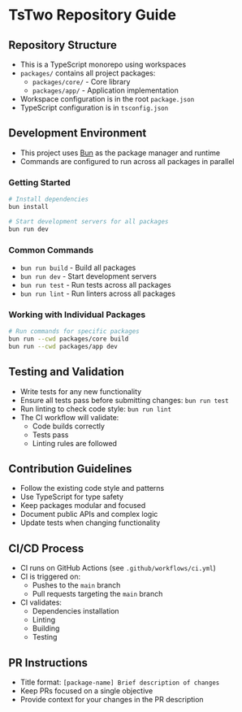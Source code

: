 # TsTwo Repository Guide

## Repository Structure
- This is a TypeScript monorepo using workspaces
- `packages/` contains all project packages:
  - `packages/core/` - Core library
  - `packages/app/` - Application implementation
- Workspace configuration is in the root `package.json`
- TypeScript configuration is in `tsconfig.json`

## Development Environment
- This project uses [Bun](https://bun.sh/) as the package manager and runtime
- Commands are configured to run across all packages in parallel

### Getting Started
```bash
# Install dependencies
bun install

# Start development servers for all packages
bun run dev
```

### Common Commands
- `bun run build` - Build all packages
- `bun run dev` - Start development servers
- `bun run test` - Run tests across all packages
- `bun run lint` - Run linters across all packages

### Working with Individual Packages
```bash
# Run commands for specific packages
bun run --cwd packages/core build
bun run --cwd packages/app dev
```

## Testing and Validation
- Write tests for any new functionality
- Ensure all tests pass before submitting changes: `bun run test`
- Run linting to check code style: `bun run lint`
- The CI workflow will validate:
  - Code builds correctly
  - Tests pass
  - Linting rules are followed

## Contribution Guidelines
- Follow the existing code style and patterns
- Use TypeScript for type safety
- Keep packages modular and focused
- Document public APIs and complex logic
- Update tests when changing functionality

## CI/CD Process
- CI runs on GitHub Actions (see `.github/workflows/ci.yml`)
- CI is triggered on:
  - Pushes to the `main` branch
  - Pull requests targeting the `main` branch
- CI validates:
  - Dependencies installation
  - Linting
  - Building
  - Testing

## PR Instructions
- Title format: `[package-name] Brief description of changes`
- Keep PRs focused on a single objective
- Provide context for your changes in the PR description 